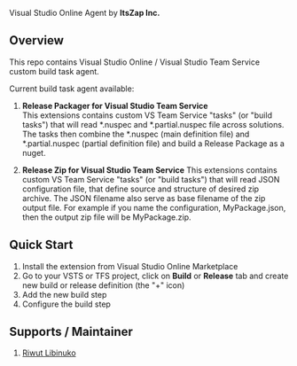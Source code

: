 Visual Studio Online Agent by **ItsZap Inc.**

## Overview
This repo contains Visual Studio Online / Visual Studio Team Service custom build task agent. 

Current build task agent available:

1. **Release Packager for Visual Studio Team Service**  
   This extensions contains custom VS Team Service "tasks" (or "build tasks") that will read *.nuspec and *.partial.nuspec file across solutions. The tasks then combine the *.nuspec (main definition file) and *.partial.nuspec (partial definition file) and build a Release Package as a nuget.

2. **Release Zip for Visual Studio Team Service** 
   This extensions contains custom VS Team Service "tasks" (or "build tasks") that will read JSON configuration file, that define source and structure of desired zip archive. The JSON filename also serve as base filename of the zip output file. For example if you name the configuration, MyPackage.json, then the output zip file will be MyPackage.zip.


## Quick Start

1. Install the extension from Visual Studio Online Marketplace
2. Go to your VSTS or TFS project, click on **Build** or **Release** tab and create new build or release definition (the "+" icon)
3. Add the new build step
4. Configure the build step

## Supports / Maintainer

1. [Riwut Libinuko](cakriwut@gmail.com)
